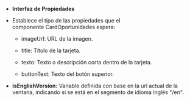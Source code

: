 *   **Interfaz de Propiedades**
    
*   Establece el tipo de las propiedades que el componente CardOportunidades espera:
    
    *   imageUrl: URL de la imagen.
        
    *   title: Título de la tarjeta.
        
    *   texto: Texto o descripción corta dentro de la tarjeta.
        
    *   buttonText: Texto del botón superior.
        

*   **isEnglishVersion:** Variable definida con base en la url actual de la ventana, indicando si se está en el segmento de idioma inglés "/en".
